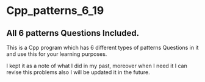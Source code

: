 # Cpp_patterns_6_19

<h2>All 6 patterns Questions Included.</h2>
<p>This is a Cpp program which has 6 different types of patterns Questions in it and use this for your learning purposes.</p>
I kept it as a note of what I did in my past, moreover when I need it I can revise this problems also I will be updated it in the future.
